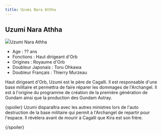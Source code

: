 ```yaml
---
title: Uzumi Nara Athha
---
```


Uzumi Nara Athha
----------------

![](/images/stories/saga/gundamseed/images/uzumi/uzumi.jpg)Uzumi Nara Athha   
- Age : ?? ans   
- Fonctions : Haut dirigeant d'Orb   
- Origines : Royaume d'Orb   
- Doubleur Japonais : Toru Ohkawa  
- Doubleur Français : Thierry Murzeau


Haut dirigeant d'Orb, Uzumi est le père de Cagalli. Il est responsable d'une base militaire et permettra de faire réparer les dommages de l'Archangel. Il est à l'origine du programme de création de la première génération de Gundam ainsi que la production des Gundam Astray.


{spoiler}
Uzumi disparaîtra avec les autres ministres lors de l'auto destruction de la base militaire qui permit à l'Archangel de repartir pour l'espace. Il révèlera avant de mourir à Cagalli que Kira est son frère.


{/spoiler}